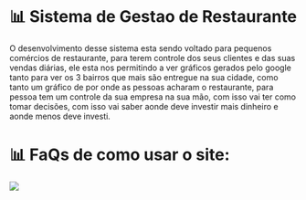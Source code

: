 # 📊 Sistema de Gestao de Restaurante
O desenvolvimento desse sistema esta sendo voltado para pequenos comércios de restaurante, para terem controle dos seus clientes e das suas vendas diárias, ele esta nos permitindo a ver gráficos gerados pelo google tanto para ver os 3 bairros que mais são entregue na sua cidade, como tanto um gráfico de por onde as pessoas acharam o restaurante, para pessoa tem um controle da sua empresa na sua mão, com isso vai ter como tomar decisões, com isso vai saber aonde deve investir mais dinheiro e aonde menos deve investi.

#  📊  FaQs de como usar o site:
<img src='https://www.canva.com/design/DAFTLjRA944/nK5Ts7aJENhWi9iLq-p0mg/view'>
